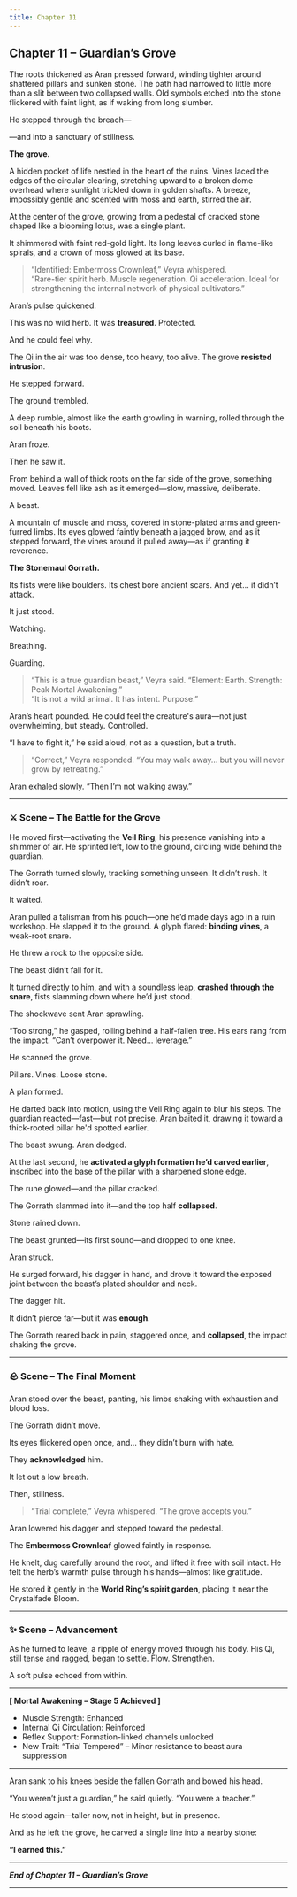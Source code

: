 ```yaml
---
title: Chapter 11
---
```



## **Chapter 11 – Guardian’s Grove**

The roots thickened as Aran pressed forward, winding tighter around shattered pillars and sunken stone. The path had narrowed to little more than a slit between two collapsed walls. Old symbols etched into the stone flickered with faint light, as if waking from long slumber.

He stepped through the breach—

—and into a sanctuary of stillness.

**The grove.**

A hidden pocket of life nestled in the heart of the ruins. Vines laced the edges of the circular clearing, stretching upward to a broken dome overhead where sunlight trickled down in golden shafts. A breeze, impossibly gentle and scented with moss and earth, stirred the air.

At the center of the grove, growing from a pedestal of cracked stone shaped like a blooming lotus, was a single plant.

It shimmered with faint red-gold light. Its long leaves curled in flame-like spirals, and a crown of moss glowed at its base.

> “Identified: Embermoss Crownleaf,” Veyra whispered.  
> “Rare-tier spirit herb. Muscle regeneration. Qi acceleration. Ideal for strengthening the internal network of physical cultivators.”

Aran’s pulse quickened.

This was no wild herb. It was **treasured**. Protected.

And he could feel why.

The Qi in the air was too dense, too heavy, too alive. The grove **resisted intrusion**.

He stepped forward.

The ground trembled.

A deep rumble, almost like the earth growling in warning, rolled through the soil beneath his boots.

Aran froze.

Then he saw it.

From behind a wall of thick roots on the far side of the grove, something moved. Leaves fell like ash as it emerged—slow, massive, deliberate.

A beast.

A mountain of muscle and moss, covered in stone-plated arms and green-furred limbs. Its eyes glowed faintly beneath a jagged brow, and as it stepped forward, the vines around it pulled away—as if granting it reverence.

**The Stonemaul Gorrath.**

Its fists were like boulders. Its chest bore ancient scars. And yet… it didn’t attack.

It just stood.

Watching.

Breathing.

Guarding.

> “This is a true guardian beast,” Veyra said. “Element: Earth. Strength: Peak Mortal Awakening.”  
> “It is not a wild animal. It has intent. Purpose.”

Aran’s heart pounded. He could feel the creature's aura—not just overwhelming, but steady. Controlled.

“I have to fight it,” he said aloud, not as a question, but a truth.

> “Correct,” Veyra responded. “You may walk away… but you will never grow by retreating.”

Aran exhaled slowly. “Then I’m not walking away.”

---

### ⚔️ Scene – The Battle for the Grove

He moved first—activating the **Veil Ring**, his presence vanishing into a shimmer of air. He sprinted left, low to the ground, circling wide behind the guardian.

The Gorrath turned slowly, tracking something unseen. It didn’t rush. It didn’t roar.

It waited.

Aran pulled a talisman from his pouch—one he’d made days ago in a ruin workshop. He slapped it to the ground. A glyph flared: **binding vines**, a weak-root snare.

He threw a rock to the opposite side.

The beast didn’t fall for it.

It turned directly to him, and with a soundless leap, **crashed through the snare**, fists slamming down where he’d just stood.

The shockwave sent Aran sprawling.

“Too strong,” he gasped, rolling behind a half-fallen tree. His ears rang from the impact. “Can’t overpower it. Need… leverage.”

He scanned the grove.

Pillars. Vines. Loose stone.

A plan formed.

He darted back into motion, using the Veil Ring again to blur his steps. The guardian reacted—fast—but not precise. Aran baited it, drawing it toward a thick-rooted pillar he'd spotted earlier.

The beast swung. Aran dodged.

At the last second, he **activated a glyph formation he’d carved earlier**, inscribed into the base of the pillar with a sharpened stone edge.

The rune glowed—and the pillar cracked.

The Gorrath slammed into it—and the top half **collapsed**.

Stone rained down.

The beast grunted—its first sound—and dropped to one knee.

Aran struck.

He surged forward, his dagger in hand, and drove it toward the exposed joint between the beast’s plated shoulder and neck.

The dagger hit.

It didn’t pierce far—but it was **enough**.

The Gorrath reared back in pain, staggered once, and **collapsed**, the impact shaking the grove.

---

### 🪨 Scene – The Final Moment

Aran stood over the beast, panting, his limbs shaking with exhaustion and blood loss.

The Gorrath didn’t move.

Its eyes flickered open once, and… they didn’t burn with hate.

They **acknowledged** him.

It let out a low breath.

Then, stillness.

> “Trial complete,” Veyra whispered. “The grove accepts you.”

Aran lowered his dagger and stepped toward the pedestal.

The **Embermoss Crownleaf** glowed faintly in response.

He knelt, dug carefully around the root, and lifted it free with soil intact. He felt the herb’s warmth pulse through his hands—almost like gratitude.

He stored it gently in the **World Ring’s spirit garden**, placing it near the Crystalfade Bloom.

---

### ✨ Scene – Advancement

As he turned to leave, a ripple of energy moved through his body. His Qi, still tense and ragged, began to settle. Flow. Strengthen.

A soft pulse echoed from within.

---

**[ Mortal Awakening – Stage 5 Achieved ]**  
+ Muscle Strength: Enhanced  
+ Internal Qi Circulation: Reinforced  
+ Reflex Support: Formation-linked channels unlocked  
+ New Trait: “Trial Tempered” – Minor resistance to beast aura suppression

---

Aran sank to his knees beside the fallen Gorrath and bowed his head.

“You weren’t just a guardian,” he said quietly. “You were a teacher.”

He stood again—taller now, not in height, but in presence.

And as he left the grove, he carved a single line into a nearby stone:

**“I earned this.”**

---

***End of Chapter 11 – Guardian’s Grove***

---
